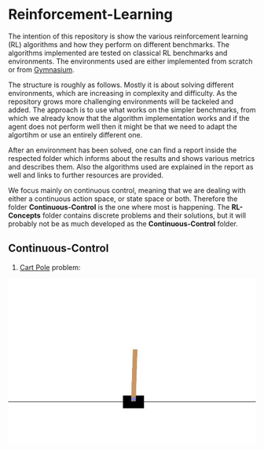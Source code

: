 # Reinforcement-Learning

The intention of this repository is show the various reinforcement learning (RL) algorithms and how they perform on different benchmarks. The algorithms implemented are tested on classical RL benchmarks and environments. The environments used are either implemented from scratch or from [Gymnasium](https://gymnasium.farama.org/).

The structure is roughly as follows. Mostly it is about solving different environments, which are increasing in complexity and difficulty. As the repository grows more challenging environments will be tackeled and added. The approach is to use what works on the simpler benchmarks, from which we already know that the algorithm implementation works and if the agent does not perform well then it might be that we need to adapt the algortihm or use an entirely different one.

After an environment has been solved, one can find a report inside the respected folder which informs about the results and shows various metrics and describes them. Also the algorithms used are explained in the report as well and links to further resources are provided.

We focus mainly on continuous control, meaning that we are dealing with either a continuous action space, or state space or both. Therefore the folder **Continuous-Control** is the one where most is happening. The **RL-Concepts** folder contains discrete problems and their solutions, but it will probably not be as much developed as the **Continuous-Control** folder.

## Continuous-Control
1) [Cart Pole](https://github.com/Massive-Rabbit-8223/Reinforcement-Learning/tree/main/Continuous-Control/CartPole) problem:

![Agent-solving-CartPole][def]

[def]: https://github.com/Massive-Rabbit-8223/Reinforcement-Learning/blob/main/GIFs/CartPole.gif
